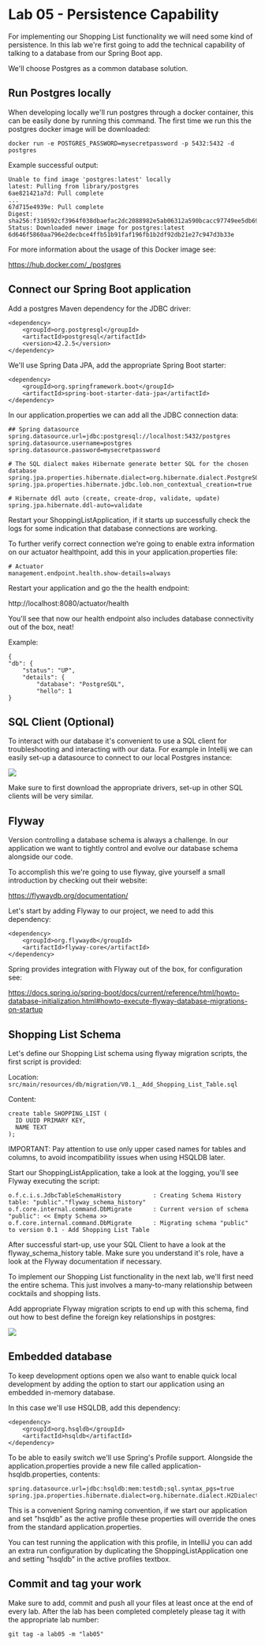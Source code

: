 # Lab 05 - Persistence Capability

For implementing our Shopping List functionality we will need some kind of persistence. In this lab we're first going to add the technical capability of talking to a database from our Spring Boot app.

We'll choose Postgres as a common database solution.

## Run Postgres locally

When developing locally we'll run postgres through a docker container, this can be easily done by running this command. The first time we run this the postgres docker image will be downloaded:

```
docker run -e POSTGRES_PASSWORD=mysecretpassword -p 5432:5432 -d postgres
```

Example successful output:
```
Unable to find image 'postgres:latest' locally
latest: Pulling from library/postgres
6ae821421a7d: Pull complete
...
67d715e4939e: Pull complete
Digest: sha256:f310592cf3964f038dbaefac2dc2088982e5ab06312a590bcacc97749ee5db69
Status: Downloaded newer image for postgres:latest
6d646f5860aa796e2decbce4ffb51b91faf196fb1b2df92db21e27c947d3b33e
```

For more information about the usage of this Docker image see:

https://hub.docker.com/_/postgres

## Connect our Spring Boot application

Add a postgres Maven dependency for the JDBC driver:
```
<dependency>
    <groupId>org.postgresql</groupId>
    <artifactId>postgresql</artifactId>
    <version>42.2.5</version>
</dependency>
```

We'll use Spring Data JPA, add the appropriate Spring Boot starter:

```
<dependency>
    <groupId>org.springframework.boot</groupId>
    <artifactId>spring-boot-starter-data-jpa</artifactId>
</dependency>
```

In our application.properties we can add all the JDBC connection data:

```
## Spring datasource
spring.datasource.url=jdbc:postgresql://localhost:5432/postgres
spring.datasource.username=postgres
spring.datasource.password=mysecretpassword

# The SQL dialect makes Hibernate generate better SQL for the chosen database
spring.jpa.properties.hibernate.dialect=org.hibernate.dialect.PostgreSQLDialect
spring.jpa.properties.hibernate.jdbc.lob.non_contextual_creation=true

# Hibernate ddl auto (create, create-drop, validate, update)
spring.jpa.hibernate.ddl-auto=validate
```

Restart your ShoppingListApplication, if it starts up successfully check the logs for some indication that database connections are working.

To further verify correct connection we're going to enable extra information on our actuator healthpoint, add this in your application.properties file:
```
# Actuator
management.endpoint.health.show-details=always
```

Restart your application and go the the health endpoint:

http://localhost:8080/actuator/health

You'll see that now our health endpoint also includes database connectivity out of the box, neat!

Example:
```
{
"db": {
    "status": "UP",
    "details": {
        "database": "PostgreSQL",
        "hello": 1
}
```

## SQL Client (Optional)

To interact with our database it's convenient to use a SQL client for troubleshooting and interacting with our data. For example in Intellij we can easily set-up a datasource to connect to our local Postgres instance:

![](intellij-datasource.png)

Make sure to first download the appropriate drivers, set-up in other SQL clients will be very similar.

## Flyway

Version controlling a database schema is always a challenge. In our application we want to tightly control and evolve our database schema alongside our code.

To accomplish this we're going to use flyway, give yourself a small introduction by checking out their website:

https://flywaydb.org/documentation/

Let's start by adding Flyway to our project, we need to add this dependency:
```
<dependency>
    <groupId>org.flywaydb</groupId>
    <artifactId>flyway-core</artifactId>
</dependency>
``` 

Spring provides integration with Flyway out of the box, for configuration see:

https://docs.spring.io/spring-boot/docs/current/reference/html/howto-database-initialization.html#howto-execute-flyway-database-migrations-on-startup

## Shopping List Schema

Let's define our Shopping List schema using flyway migration scripts, the first script is provided:

Location: ````src/main/resources/db/migration/V0.1__Add_Shopping_List_Table.sql````

Content:
```
create table SHOPPING_LIST (
  ID UUID PRIMARY KEY,
  NAME TEXT
);
```

IMPORTANT: Pay attention to use only upper cased names for tables and columns, to avoid incompatibility issues when using HSQLDB later. 

Start our ShoppingListApplication, take a look at the logging, you'll see Flyway executing the script:

```
o.f.c.i.s.JdbcTableSchemaHistory         : Creating Schema History table: "public"."flyway_schema_history"
o.f.core.internal.command.DbMigrate      : Current version of schema "public": << Empty Schema >>
o.f.core.internal.command.DbMigrate      : Migrating schema "public" to version 0.1 - Add Shopping List Table
```

After successful start-up, use your SQL Client to have a look at the flyway_schema_history table. Make sure you understand it's role, have a look at the Flyway documentation if necessary.

To implement our Shopping List functionality in the next lab, we'll first need the entire schema. This just involves a many-to-many relationship between cocktails and shopping lists. 

Add appropriate Flyway migration scripts to end up with this schema, find out how to best define the foreign key relationships in postgres:

![](shopping-list-schema.png)

## Embedded database

To keep development options open we also want to enable quick local development by adding the option to start our application using an embedded in-memory database.

In this case we'll use HSQLDB, add this dependency:

```
<dependency>
    <groupId>org.hsqldb</groupId>
    <artifactId>hsqldb</artifactId>
</dependency>
```

To be able to easily switch we'll use Spring's Profile support. Alongside the application.properties provide a new file called application-hsqldb.properties, contents:

```
spring.datasource.url=jdbc:hsqldb:mem:testdb;sql.syntax_pgs=true
spring.jpa.properties.hibernate.dialect=org.hibernate.dialect.H2Dialect
```

This is a convenient Spring naming convention, if we start our application and set "hsqldb" as the active profile these properties will override the ones from the standard application.properties.

You can test running the application with this profile, in IntelliJ you can add an extra run configuration by duplicating the ShoppingListApplication one and setting "hsqldb" in the active profiles textbox.

## Commit and tag your work

Make sure to add, commit and push all your files at least once at the end of every lab. After the lab has been completed completely please tag it with the appropriate lab number:

````
git tag -a lab05 -m "lab05"
```` 
